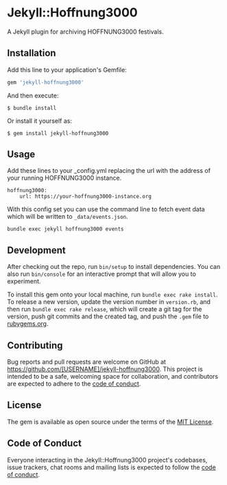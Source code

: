 # Jekyll::Hoffnung3000

A Jekyll plugin for archiving HOFFNUNG3000 festivals.
## Installation

Add this line to your application's Gemfile:

```ruby
gem 'jekyll-hoffnung3000'
```

And then execute:

    $ bundle install

Or install it yourself as:

    $ gem install jekyll-hoffnung3000

## Usage

Add these lines to your _config.yml replacing the url with the address of your running HOFFNUNG3000 instance.

```
hoffnung3000:
    url: https://your-hoffnung3000-instance.org
```

With this config set you can use the command line to fetch event data which will be written to `_data/events.json`.

`bundle exec jekyll hoffnung3000 events`

## Development

After checking out the repo, run `bin/setup` to install dependencies. You can also run `bin/console` for an interactive prompt that will allow you to experiment.

To install this gem onto your local machine, run `bundle exec rake install`. To release a new version, update the version number in `version.rb`, and then run `bundle exec rake release`, which will create a git tag for the version, push git commits and the created tag, and push the `.gem` file to [rubygems.org](https://rubygems.org).

## Contributing

Bug reports and pull requests are welcome on GitHub at https://github.com/[USERNAME]/jekyll-hoffnung3000. This project is intended to be a safe, welcoming space for collaboration, and contributors are expected to adhere to the [code of conduct](https://github.com/[USERNAME]/jekyll-hoffnung3000/blob/master/CODE_OF_CONDUCT.md).

## License

The gem is available as open source under the terms of the [MIT License](https://opensource.org/licenses/MIT).

## Code of Conduct

Everyone interacting in the Jekyll::Hoffnung3000 project's codebases, issue trackers, chat rooms and mailing lists is expected to follow the [code of conduct](https://github.com/[USERNAME]/jekyll-hoffnung3000/blob/master/CODE_OF_CONDUCT.md).
